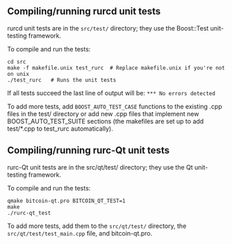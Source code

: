 Compiling/running rurcd unit tests
------------------------------------

rurcd unit tests are in the `src/test/` directory; they
use the Boost::Test unit-testing framework.

To compile and run the tests:

	cd src
	make -f makefile.unix test_rurc  # Replace makefile.unix if you're not on unix
	./test_rurc   # Runs the unit tests

If all tests succeed the last line of output will be:
`*** No errors detected`

To add more tests, add `BOOST_AUTO_TEST_CASE` functions to the existing
.cpp files in the test/ directory or add new .cpp files that
implement new BOOST_AUTO_TEST_SUITE sections (the makefiles are
set up to add test/*.cpp to test_rurc automatically).


Compiling/running rurc-Qt unit tests
---------------------------------------

rurc-Qt unit tests are in the src/qt/test/ directory; they
use the Qt unit-testing framework.

To compile and run the tests:

	qmake bitcoin-qt.pro BITCOIN_QT_TEST=1
	make
	./rurc-qt_test

To add more tests, add them to the `src/qt/test/` directory,
the `src/qt/test/test_main.cpp` file, and bitcoin-qt.pro.
